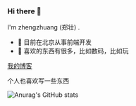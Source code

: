 ### Hi there 👋

I'm zhengzhuang (郑壮) .

- 🍒 目前在北京从事前端开发
- 📍 喜欢的东西有很多，比如数码，比如玩

<a href='https://zhengzhuang96.github.io/blog/' target='_blank'>我的博客</a>

个人也喜欢写一些东西

![Anurag's GitHub stats](https://github-readme-stats.vercel.app/api?username=zhengzhuang96&show_icons=true&theme=radical)



<!--
**zhengzhuang96/zhengzhuang96** is a ✨ _special_ ✨ repository because its `README.md` (this file) appears on your GitHub profile.

Here are some ideas to get you started:

- 🔭 I’m currently working on ...
- 🌱 I’m currently learning ...
- 👯 I’m looking to collaborate on ...
- 🤔 I’m looking for help with ...
- 💬 Ask me about ...
- 📫 How to reach me: ...
- 😄 Pronouns: ...
- ⚡ Fun fact: ...
-->
